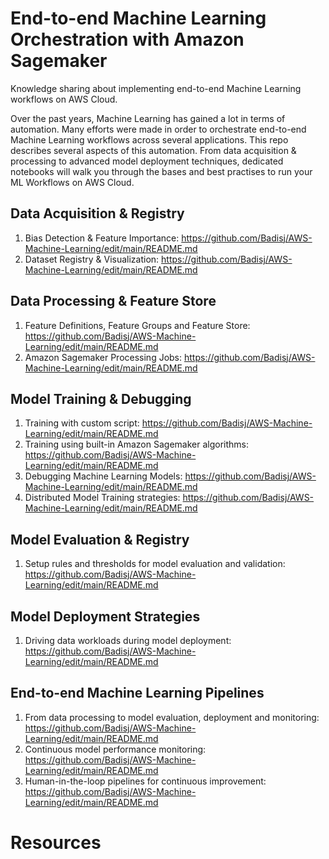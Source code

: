# End-to-end Machine Learning Orchestration with Amazon Sagemaker
Knowledge sharing about implementing end-to-end Machine Learning workflows on AWS Cloud.

Over the past years, Machine Learning has gained a lot in terms of automation. Many efforts were made in order to orchestrate end-to-end Machine Learning workflows across several applications. This repo describes several aspects of this automation. From data acquisition & processing to advanced model deployment techniques, dedicated notebooks will walk you through the bases and best practises to run your ML Workflows on AWS Cloud.

## Data Acquisition & Registry
1. Bias Detection & Feature Importance: https://github.com/Badisj/AWS-Machine-Learning/edit/main/README.md
2. Dataset Registry & Visualization: https://github.com/Badisj/AWS-Machine-Learning/edit/main/README.md

## Data Processing & Feature Store
1. Feature Definitions, Feature Groups and Feature Store: https://github.com/Badisj/AWS-Machine-Learning/edit/main/README.md
2. Amazon Sagemaker Processing Jobs: https://github.com/Badisj/AWS-Machine-Learning/edit/main/README.md

## Model Training & Debugging
1. Training with custom script: https://github.com/Badisj/AWS-Machine-Learning/edit/main/README.md
2. Training using built-in Amazon Sagemaker algorithms: https://github.com/Badisj/AWS-Machine-Learning/edit/main/README.md
3. Debugging Machine Learning Models: https://github.com/Badisj/AWS-Machine-Learning/edit/main/README.md
4. Distributed Model Training strategies: https://github.com/Badisj/AWS-Machine-Learning/edit/main/README.md

## Model Evaluation & Registry
1. Setup rules and thresholds for model evaluation and validation: https://github.com/Badisj/AWS-Machine-Learning/edit/main/README.md

## Model Deployment Strategies
1. Driving data workloads during model deployment: https://github.com/Badisj/AWS-Machine-Learning/edit/main/README.md

## End-to-end Machine Learning Pipelines
1. From data processing to model evaluation, deployment and monitoring: https://github.com/Badisj/AWS-Machine-Learning/edit/main/README.md
2. Continuous model performance monitoring: https://github.com/Badisj/AWS-Machine-Learning/edit/main/README.md
3. Human-in-the-loop pipelines for continuous improvement: https://github.com/Badisj/AWS-Machine-Learning/edit/main/README.md

# Resources
